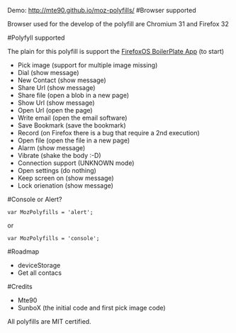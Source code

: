 Demo: http://mte90.github.io/moz-polyfills/
#Browser supported

Browser used for the develop of the polyfill are Chromium 31 and Firefox 32

#Polyfyll supported

The plain for this polyfill is support the [FirefoxOS BoilerPlate App](https://github.com/robnyman/Firefox-OS-Boilerplate-App) (to start)

* Pick image (support for multiple image missing)
* Dial (show message)
* New Contact (show message)
* Share Url (show message)
* Share file (open a blob in a new page)
* Show Url (show message)
* Open Url (open the page)
* Write email (open the email software)
* Save Bookmark (save the bookmark)
* Record (on Firefox there is a bug that require a 2nd execution)
* Open file (open the file in a new page)
* Alarm (show message)
* Vibrate (shake the body :-D)
* Connection support (UNKNOWN mode)
* Open settings (do nothing)
* Keep screen on (show message)
* Lock orienation (show message)

#Console or Alert?

    var MozPolyfills = 'alert';
or

    var MozPolyfills = 'console';

#Roadmap

* deviceStorage
* Get all contacs

#Credits

* Mte90
* SunboX (the initial code and first pick image code)

All polyfills are MIT certified.

